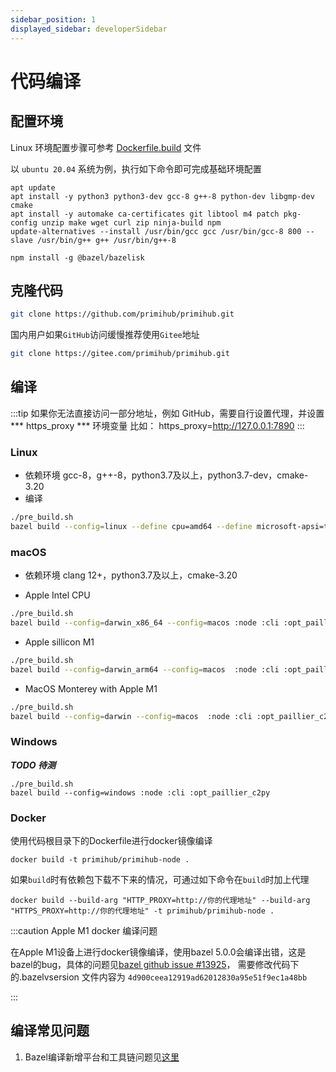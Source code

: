```yaml
---
sidebar_position: 1
displayed_sidebar: developerSidebar
---
```


# 代码编译

## 配置环境

Linux 环境配置步骤可参考 [Dockerfile.build](https://github.com/primihub/primihub/blob/develop/Dockerfile.build) 文件

以 `ubuntu 20.04` 系统为例，执行如下命令即可完成基础环境配置
```
apt update 
apt install -y python3 python3-dev gcc-8 g++-8 python-dev libgmp-dev cmake
apt install -y automake ca-certificates git libtool m4 patch pkg-config unzip make wget curl zip ninja-build npm
update-alternatives --install /usr/bin/gcc gcc /usr/bin/gcc-8 800 --slave /usr/bin/g++ g++ /usr/bin/g++-8

npm install -g @bazel/bazelisk
```
## 克隆代码

```bash
git clone https://github.com/primihub/primihub.git
```
国内用户如果`GitHub`访问缓慢推荐使用`Gitee`地址
```bash
git clone https://gitee.com/primihub/primihub.git
```
## 编译
:::tip 如果你无法直接访问一部分地址，例如 GitHub，需要自行设置代理，并设置*** https_proxy *** 环境变量
比如： https_proxy=http://127.0.0.1:7890
:::

### Linux
* 依赖环境
  gcc-8，g++-8，python3.7及以上，python3.7-dev，cmake-3.20
* 编译

```bash
./pre_build.sh
bazel build --config=linux --define cpu=amd64 --define microsoft-apsi=true :node :cli :opt_paillier_c2py
```

### macOS
 * 依赖环境 clang 12+，python3.7及以上，cmake-3.20
 
 * Apple Intel CPU
 
```bash
./pre_build.sh
bazel build --config=darwin_x86_64 --config=macos :node :cli :opt_paillier_c2py
```

 *  Apple sillicon M1

```bash
./pre_build.sh
bazel build --config=darwin_arm64 --config=macos  :node :cli :opt_paillier_c2py
```

 *  MacOS Monterey with Apple M1

```bash
./pre_build.sh
bazel build --config=darwin --config=macos  :node :cli :opt_paillier_c2py
```

### Windows 

***TODO 待测***

```shell
./pre_build.sh
bazel build --config=windows :node :cli :opt_paillier_c2py
```

### Docker
使用代码根目录下的Dockerfile进行docker镜像编译

```shell
docker build -t primihub/primihub-node .
```

如果`build`时有依赖包下载不下来的情况，可通过如下命令在`build`时加上代理
```shell
docker build --build-arg "HTTP_PROXY=http://你的代理地址" --build-arg "HTTPS_PROXY=http://你的代理地址" -t primihub/primihub-node .
```


:::caution Apple M1 docker 编译问题

在Apple M1设备上进行docker镜像编译，使用bazel 5.0.0会编译出错，这是bazel的bug，具体的问题见[bazel github issue #13925](https://github.com/bazelbuild/bazel/issues/13925)， 需要修改代码下的.bazelvsersion 文件内容为 `4d900ceea12919ad62012830a95e51f9ec1a48bb`

:::

## 编译常见问题
 1. Bazel编译新增平台和工具链问题见[这里](https://docs.bazel.build/versions/5.0.0/platforms-intro.html)
